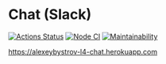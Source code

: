 # Chat (Slack)

[![Actions Status](https://github.com/alexeybystrov/frontend-project-lvl4/workflows/hexlet-check/badge.svg)](https://github.com/alexeybystrov/frontend-project-lvl4/actions)
[![Node CI](https://github.com/alexeybystrov/frontend-project-lvl4/workflows/Node%20CI/badge.svg)](https://github.com/alexeybystrov/frontend-project-lvl4/actions)
[![Maintainability](https://api.codeclimate.com/v1/badges/ef1bdaf22b6a95b73745/maintainability)](https://codeclimate.com/github/alexeybystrov/frontend-project-lvl4/maintainability)

<https://alexeybystrov-l4-chat.herokuapp.com>

